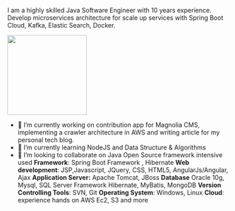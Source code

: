 I am a highly skilled Java Software Engineer with 10 years experience. Develop microservices architecture for scale up services with Spring Boot Cloud, Kafka, Elastic Search, Docker.

<img height="180em" src="https://github-readme-stats.vercel.app/api?username=AndreaPaglio&show_icons=true&hide_border=true&&count_private=true&include_all_commits=true" />

- 🔭 I’m currently working on contribution app for Magnolia CMS, implementing a crawler architecture in AWS and writing article for my personal tech blog.
- 🌱 I’m currently learning NodeJS and Data Structure & Algorithms
- 👯 I’m looking to collaborate on Java Open Source framework intensive used
**Framework**: Spring Boot Framework , Hibernate
**Web development**: JSP,Javascript, JQuery, CSS, HTML5, AngularJs/Angular, Ajax 
**Application Server:** Apache Tomcat, JBoss 
**Database** Oracle 10g, Mysql, SQL Server Framework Hibernate, MyBatis, MongoDB
**Version Controlling Tools**: SVN, Git 
**Operating System**: Windows, Linux
**Cloud**: experience hands on AWS Ec2, S3 and more
